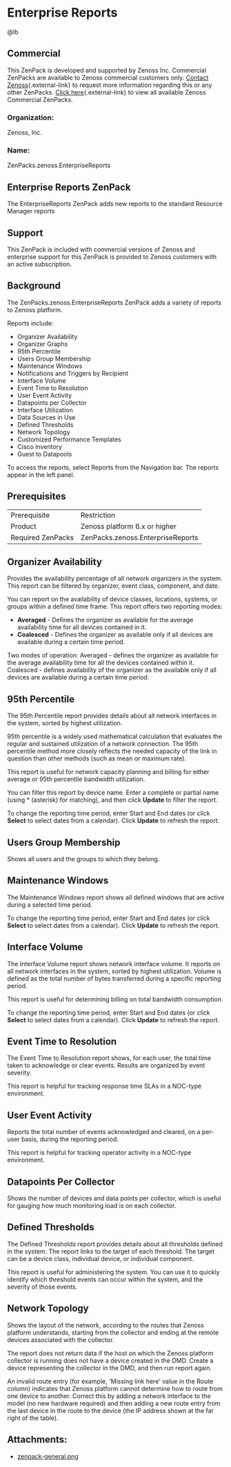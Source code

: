 # Enterprise Reports

@lb[](img/zenpack-zenpack-general.png)

## Commercial

This ZenPack is developed and supported by Zenoss Inc. Commercial
ZenPacks are available to Zenoss commercial customers only. [Contact Zenoss](https://tryit.zenoss.com/zenpack-contact){.external-link} to
request more information regarding this or any other ZenPacks. [Click here](https://zenoss.com/product/zenpacks?f%5B0%5D=im_field_zenpack_category:1046){.external-link} to
view all available Zenoss Commercial ZenPacks.

### Organization:

Zenoss, Inc.

### Name:

ZenPacks.zenoss.EnterpriseReports

## Enterprise Reports ZenPack

The EnterpriseReports ZenPack adds new reports to the standard Resource
Manager reports

## Support

This ZenPack is included with commercial versions of Zenoss and
enterprise support for this ZenPack is provided to Zenoss customers with
an active subscription.

## Background

The ZenPacks.zenoss.EnterpriseReports ZenPack adds a variety of reports
to Zenoss platform.

Reports include:

-   Organizer Availability
-   Organizer Graphs
-   95th Percentile
-   Users Group Membership
-   Maintenance Windows
-   Notifications and Triggers by Recipient
-   Interface Volume
-   Event Time to Resolution
-   User Event Activity
-   Datapoints per Collector
-   Interface Utilization
-   Data Sources in Use
-   Defined Thresholds
-   Network Topology
-   Customized Performance Templates
-   Cisco Inventory
-   Guest to Datapools

To access the reports, select Reports from the Navigation bar. The
reports appear in the left panel.

## Prerequisites

|                   |                                   |
|-------------------|-----------------------------------|
| Prerequisite      | Restriction                       |
| Product           | Zenoss platform 6.x or higher     |
| Required ZenPacks | ZenPacks.zenoss.EnterpriseReports |

## Organizer Availability

Provides the availability percentage of all network organizers in the
system. This report can be filtered by organizer, event class,
component, and date.

You can report on the availability of device classes, locations,
systems, or groups within a defined time frame. This report offers two
reporting modes:

-   **Averaged** - Defines the organizer as available for the average
    availability time for all devices contained in it.
-   **Coalesced** - Defines the organizer as available only if all
    devices are available during a certain time period.

Two modes of operation: Averaged - defines the organizer as available
for the average availability time for all the devices contained within
it. Coalesced - defines availability of the organizer as the available
only if all devices are available during a certain time period.

## 95th Percentile

The 95th Percentile report provides details about all network interfaces
in the system, sorted by highest utilization.

95th percentile is a widely used mathematical calculation that evaluates
the regular and sustained utilization of a network connection. The 95th
percentile method more closely reflects the needed capacity of the link
in question than other methods (such as mean or maximum rate).

This report is useful for network capacity planning and billing for
either average or 95th percentile bandwidth utilization.

You can filter this report by device name. Enter a complete or partial
name (using \* (asterisk) for matching), and then click **Update** to
filter the report.

To change the reporting time period, enter Start and End dates (or click
**Select** to select dates from a calendar). Click **Update** to refresh
the report.

## Users Group Membership

Shows all users and the groups to which they belong.

## Maintenance Windows

The Maintenance Windows report shows all defined windows that are active
during a selected time period.

To change the reporting time period, enter Start and End dates (or click
**Select** to select dates from a calendar). Click **Update** to refresh
the report.

## Interface Volume

The Interface Volume report shows network interface volume. It reports
on all network interfaces in the system, sorted by highest utilization.
Volume is defined as the total number of bytes transferred during a
specific reporting period.

This report is useful for determining billing on total bandwidth
consumption.

To change the reporting time period, enter Start and End dates (or click
**Select** to select dates from a calendar). Click **Update** to refresh
the report.

## Event Time to Resolution

The Event Time to Resolution report shows, for each user, the total time
taken to acknowledge or clear events. Results are organized by event
severity.

This report is helpful for tracking response time SLAs in a NOC-type
environment.

## User Event Activity

Reports the total number of events acknowledged and cleared, on a
per-user basis, during the reporting period.

This report is helpful for tracking operator activity in a NOC-type
environment.

## Datapoints Per Collector

Shows the number of devices and data points per collector, which is
useful for gauging how much monitoring load is on each collector.

## Defined Thresholds

The Defined Thresholds report provides details about all thresholds
defined in the system. The report links to the target of each threshold.
The target can be a device class, individual device, or individual
component.

This report is useful for administering the system. You can use it to
quickly identify which threshold events can occur within the system, and
the severity of those events.

## Network Topology

Shows the layout of the network, according to the routes that Zenoss
platform understands, starting from the collector and ending at the
remote devices associated with the collector.

The report does not return data if the host on which the Zenoss platform
collector is running does not have a device created in the DMD. Create a
device representing the collector in the DMD, and then run report again.

An invalid route entry (for example, 'Missing link here' value in the
Route column) indicates that Zenoss platform cannot determine how to
route from one device to another. Correct this by adding a network
interface to the model (no new hardware required) and then adding a new
route entry from the last device in the route to the device (the IP
address shown at the far right of the table).

## Attachments:

-   [zenpack-general.png](img/zenpack-zenpack-general.png)

